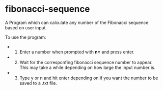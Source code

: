 # fibonacci-sequence
A Program which can calculate any number of the Fibonacci sequence based on user input.

To use the program:
- 1. Enter a number when prompted with **n=** and press enter.
- 2. Wait for the corresponfing fibonacci sequence number to appear. This may take a while depending on how large the input number is.
- 3. Type y or n and hit enter depending on if you want the number to be saved to a .txt file.
